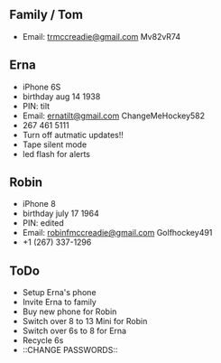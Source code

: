## Family / Tom

- Email: [trmccreadie@gmail.com](mailto:trmccreadie@gmail.com) Mv82vR74

## Erna

- iPhone 6S
- birthday aug 14 1938
- PIN: tilt
- Email: [ernatilt@gmail.com](mailto:ernatilt@gmail.com) ChangeMeHockey582
- 267 461 5111
- Turn off autmatic updates!!
- Tape silent mode
- led flash for alerts

## Robin

- iPhone 8
- birthday july 17 1964
- PIN: edited
- Email: [robinfmccreadie@gmail.com](mailto:robinfmccreadie@gmail.com) Golfhockey491
- \+1 (267) 337-1296

## ToDo

- Setup Erna's phone
- Invite Erna to family
- Buy new phone for Robin
- Switch over 8 to 13 Mini for Robin
- Switch over 6s to 8 for Erna
- Recycle 6s
- ::CHANGE PASSWORDS::



